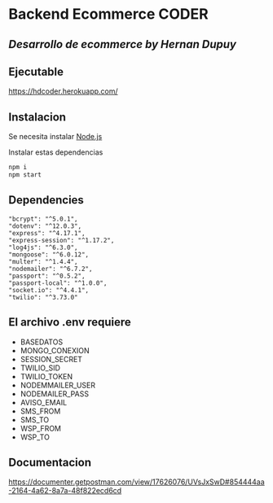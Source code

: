 # Backend Ecommerce CODER
## _Desarrollo de ecommerce by Hernan Dupuy_

## Ejecutable
https://hdcoder.herokuapp.com/

## Instalacion
Se necesita instalar [Node.js](https://nodejs.org/)

Instalar estas dependencias 
```sh
npm i
npm start
```

## Dependencies
    "bcrypt": "^5.0.1",
    "dotenv": "^12.0.3",
    "express": "^4.17.1",
    "express-session": "^1.17.2",
    "log4js": "^6.3.0",
    "mongoose": "^6.0.12",
    "multer": "^1.4.4",
    "nodemailer": "^6.7.2",
    "passport": "^0.5.2",
    "passport-local": "^1.0.0",
    "socket.io": "^4.4.1",
    "twilio": "^3.73.0"

## El archivo .env requiere
* BASEDATOS 
* MONGO_CONEXION  
* SESSION_SECRET  
* TWILIO_SID 
* TWILIO_TOKEN 
* NODEMMAILER_USER 
* NODEMAILER_PASS
* AVISO_EMAIL 
* SMS_FROM 
* SMS_TO 
* WSP_FROM
* WSP_TO 
 
## Documentacion
https://documenter.getpostman.com/view/17626076/UVsJxSwD#854444aa-2164-4a62-8a7a-48f822ecd6cd



 
